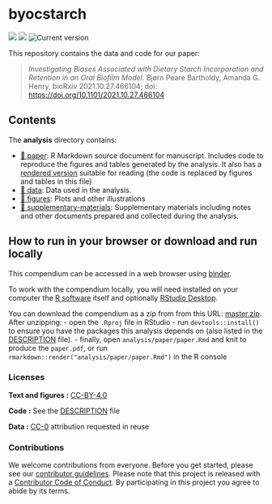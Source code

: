 
<!-- README.md is generated from README.Rmd. Please edit that file -->

# byocstarch

<!--[![Binder](https://mybinder.org/badge_logo.svg)](https://mybinder.org/v2/gh/bbartholdy/byoc-starch/main?urlpath=rstudio)-->

[![](https://zenodo.org/badge/DOI/10.5281/zenodo.5604670.svg)](https://doi.org/10.5281/zenodo.5604670)
[![](https://img.shields.io/badge/DOI-10.3389/feart.2022.886512-blue)](https://img.shields.io/badge/Published-https%3A%2F%2Fdoi.org%2F10.3389%2Ffeart.2022.886512-blue)
![Current
version](https://img.shields.io/github/v/release/bbartholdy/byoc-starch?label=version)
<!-- DOI badge: [![DOI](.svg)](repo link) -->

<!-- Document structure provided by rrtools package -->

This repository contains the data and code for our paper:

> *Investigating Biases Associated with Dietary Starch Incorporation and
> Retention in an Oral Biofilm Model*. Bjørn Peare Bartholdy, Amanda G.
> Henry, bioRxiv 2021.10.27.466104; doi:
> <https://doi.org/10.1101/2021.10.27.466104>

<!--
Our pre-print is online here:

> Authors, (YYYY). _Investigating Biases Associated with Dietary Starch Incorporation and Retention in an Oral Biofilm Model_. Name of journal/book, Accessed 02 Jun 2022. Online at <https://doi.org/xxx/xxx>

### How to cite

Please cite this compendium as:

> Authors, (2022). _Compendium of R code and data for Investigating Biases Associated with Dietary Starch Incorporation and Retention in an Oral Biofilm Model_. Accessed 02 Jun 2022. Online at <https://doi.org/xxx/xxx> -->

## Contents

The **analysis** directory contains:

-   [:file_folder: paper](/analysis/paper): R Markdown source document
    for manuscript. Includes code to reproduce the figures and tables
    generated by the analysis. It also has a [rendered
    version](https://github.com/bbartholdy/byoc-starch/blob/main/analysis/paper/index.pdf)
    suitable for reading (the code is replaced by figures and tables in
    this file)
-   [:file_folder: data](/analysis/data): Data used in the analysis.
-   [:file_folder: figures](/analysis/figures): Plots and other
    illustrations
-   [:file_folder:
    supplementary-materials](/analysis/supplementary-materials):
    Supplementary materials including notes and other documents prepared
    and collected during the analysis.

## How to run in your browser or download and run locally

This compendium can be accessed in a web browser using
[binder](https://mybinder.org/v2/gh/bbartholdy/byoc-starch/main?urlpath=rstudio).

To work with the compendium locally, you will need installed on your
computer the [R software](https://cloud.r-project.org/) itself and
optionally [RStudio
Desktop](https://rstudio.com/products/rstudio/download/).

You can download the compendium as a zip from from this URL:
[master.zip](/archive/master.zip). After unzipping: - open the `.Rproj`
file in RStudio - run `devtools::install()` to ensure you have the
packages this analysis depends on (also listed in the
[DESCRIPTION](/DESCRIPTION) file). - finally, open
`analysis/paper/paper.Rmd` and knit to produce the `paper.pdf`, or run
`rmarkdown::render("analysis/paper/paper.Rmd")` in the R console

### Licenses

**Text and figures :**
[CC-BY-4.0](http://creativecommons.org/licenses/by/4.0/)

**Code :** See the [DESCRIPTION](DESCRIPTION) file

**Data :** [CC-0](http://creativecommons.org/publicdomain/zero/1.0/)
attribution requested in reuse

### Contributions

We welcome contributions from everyone. Before you get started, please
see our [contributor guidelines](CONTRIBUTING.md). Please note that this
project is released with a [Contributor Code of Conduct](CONDUCT.md). By
participating in this project you agree to abide by its terms.

